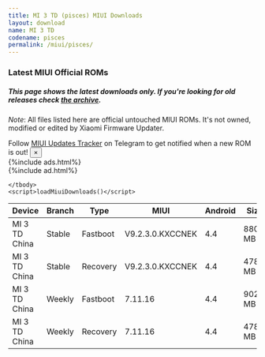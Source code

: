```yaml
---
title: MI 3 TD (pisces) MIUI Downloads
layout: download
name: MI 3 TD
codename: pisces
permalink: /miui/pisces/
---
```

### Latest MIUI Official ROMs
##### This page shows the latest downloads only. If you're looking for old releases check [the archive](/archive/miui/pisces/).
*Note*: All files listed here are official untouched MIUI ROMs. It's not owned, modified or edited by Xiaomi Firmware Updater.

<div class="alert alert-primary alert-dismissible fade show" role="alert">
    Follow <a href="https://t.me/MIUIUpdatesTracker" class="alert-link">MIUI Updates Tracker</a> on Telegram to get notified when a new ROM is out!
    <button type="button" class="close" data-dismiss="alert" aria-label="Close">
        <span aria-hidden="true">&times;</span>
    </button>
</div>
{%include ads.html%}
<div class="table-responsive-md" id="table-wrapper">
{%include ad.html%}
<table id="miui" class="display dt-responsive compact table table-striped table-hover table-sm">
    <thead class="thead-dark">
        <tr>
            <th data-ref="device">Device</th>
            <th data-ref="branch">Branch</th>
            <th data-ref="type">Type</th>
            <th data-ref="miui">MIUI</th>
            <th data-ref="android">Android</th>
            <th data-ref="size">Size</th>
            <th data-ref="size">Date</th>
            <th data-ref="link">Link</th>
        </tr>
    </thead>
    <tbody>
    <tr><td>MI 3 TD China</td><td>Stable</td><td>Fastboot</td><td>V9.2.3.0.KXCCNEK</td><td>4.4</td><td>880.8 MB</td><td>2018-09-07</td><td><a href="/miui/pisces/stable/V9.2.3.0.KXCCNEK/">Download</a></td></tr>
<tr><td>MI 3 TD China</td><td>Stable</td><td>Recovery</td><td>V9.2.3.0.KXCCNEK</td><td>4.4</td><td>478.3 MB</td><td>2018-09-07</td><td><a href="/miui/pisces/stable/V9.2.3.0.KXCCNEK/">Download</a></td></tr>
<tr><td>MI 3 TD China</td><td>Weekly</td><td>Fastboot</td><td>7.11.16</td><td>4.4</td><td>902.8 MB</td><td>2018-09-07</td><td><a href="/miui/pisces/weekly/7.11.16/">Download</a></td></tr>
<tr><td>MI 3 TD China</td><td>Weekly</td><td>Recovery</td><td>7.11.16</td><td>4.4</td><td>478.4 MB</td><td>2018-09-07</td><td><a href="/miui/pisces/weekly/7.11.16/">Download</a></td></tr>

    </tbody>
    <script>loadMiuiDownloads()</script>
</table>
</div>
